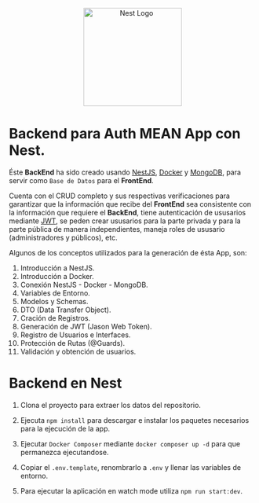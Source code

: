 <p align="center">
  <a href="http://nestjs.com/" target="blank"><img src="https://nestjs.com/img/logo-small.svg" width="200" alt="Nest Logo" /></a>
</p>

# Backend para Auth MEAN App con Nest.

Éste **BackEnd** ha sido creado usando [NestJS](http://nestjs.com/), [Docker](https://www.docker.com/) y [MongoDB](https://www.mongodb.com), para servir como `Base de Datos` para el **FrontEnd**.

Cuenta con el CRUD completo y sus respectivas verificaciones para garantizar que la información que recibe del **FrontEnd** sea consistente con la información que requiere el **BackEnd**, tiene autenticación de ususarios mediante [JWT](https://jwt.io/), se peden crear ususarios para la parte privada y para la parte pública de manera independientes, maneja roles de ususario (administradores y públicos), etc.

Algunos de los conceptos utilizados para la generación de ésta App, son:

1. Introducción a NestJS.
2. Introducción a Docker.
3. Conexión NestJS - Docker - MongoDB.
4. Variables de Entorno.
5. Modelos y Schemas.
6. DTO (Data Transfer Object).
7. Cración de Registros.
8. Generación de JWT (Jason Web Token).
9. Registro de Usuarios e Interfaces.
10. Protección de Rutas (@Guards).
11. Validación y obtención de usuarios.

# Backend en Nest

1. Clona el proyecto para extraer los datos del repositorio.

2. Ejecuta `npm install` para descargar e instalar los paquetes necesarios para la ejecución de la app.

3. Ejecutar `Docker Composer` mediante `docker composer up -d` para que permanezca ejecutandose.

4. Copiar el `.env.template`, renombrarlo a `.env` y llenar las variables de entorno.

5. Para ejecutar la aplicación en watch mode utiliza `npm run start:dev`.
